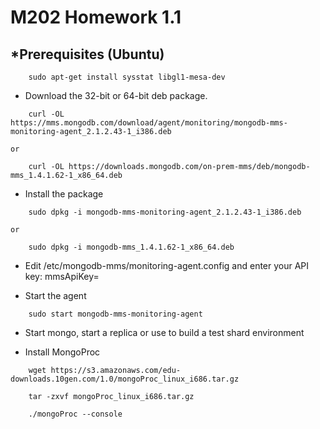 M202 Homework 1.1
========================

*Prerequisites (Ubuntu)
-----------------------
```
	sudo apt-get install sysstat libgl1-mesa-dev
```

- Download the 32-bit or 64-bit deb package.
```
	curl -OL https://mms.mongodb.com/download/agent/monitoring/mongodb-mms-monitoring-agent_2.1.2.43-1_i386.deb
```
	or
```
	curl -OL https://downloads.mongodb.com/on-prem-mms/deb/mongodb-mms_1.4.1.62-1_x86_64.deb
```

- Install the package

```
	sudo dpkg -i mongodb-mms-monitoring-agent_2.1.2.43-1_i386.deb
```
	or 
```
	sudo dpkg -i mongodb-mms_1.4.1.62-1_x86_64.deb
```

- Edit /etc/mongodb-mms/monitoring-agent.config and enter your API key:
	mmsApiKey=<Here your MMS KEy>

- Start the agent
```
	sudo start mongodb-mms-monitoring-agent
```

- Start mongo, start a replica or use  to build a test shard environment

- Install MongoProc 
```
	wget https://s3.amazonaws.com/edu-downloads.10gen.com/1.0/mongoProc_linux_i686.tar.gz

	tar -zxvf mongoProc_linux_i686.tar.gz

	./mongoProc --console
```